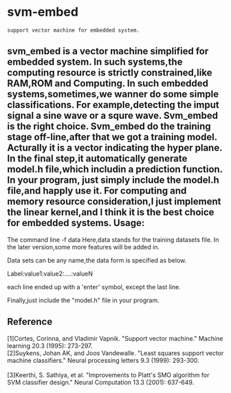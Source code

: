 svm-embed
=========
    support vector machine for embedded system.

svm_embed is a vector machine simplified for embedded system. In such systems,the computing resource is strictly constrained,like RAM,ROM and Computing. In such embedded systems,sometimes,we wanner do some simple classifications. For example,detecting the imput signal a sine wave or a squre wave. Svm_embed is the right choice. Svm_embed do the training stage off-line,after that we got a training model. Acturally it is a vector indicating the hyper plane. In the final step,it automatically generate model.h file,which includin a prediction function. In your program, just simply include the model.h file,and happly use it. For computing and memory resource consideration,I just implement the linear kernel,and I think it is the best choice for embedded systems.
Usage:
------
The command line -f data 
Here,data stands for the training datasets file. In the later version,some more features will be added in.

Data sets can be any name,the data form is specified as below.

Label:value1:value2:....:valueN 

each line ended up with a 'enter' symbol, except the last line.

Finally,just include the "model.h" file in your program. 
## Reference
[1]Cortes, Corinna, and Vladimir Vapnik. "Support vector machine." Machine learning 20.3 (1995): 273-297.     
[2]Suykens, Johan AK, and Joos Vandewalle. "Least squares support vector machine classifiers." Neural processing letters 9.3 (1999): 293-300.   
</br>[3]Keerthi, S. Sathiya, et al. "Improvements to Platt's SMO algorithm for SVM classifier design." Neural Computation 13.3 (2001): 637-649.
